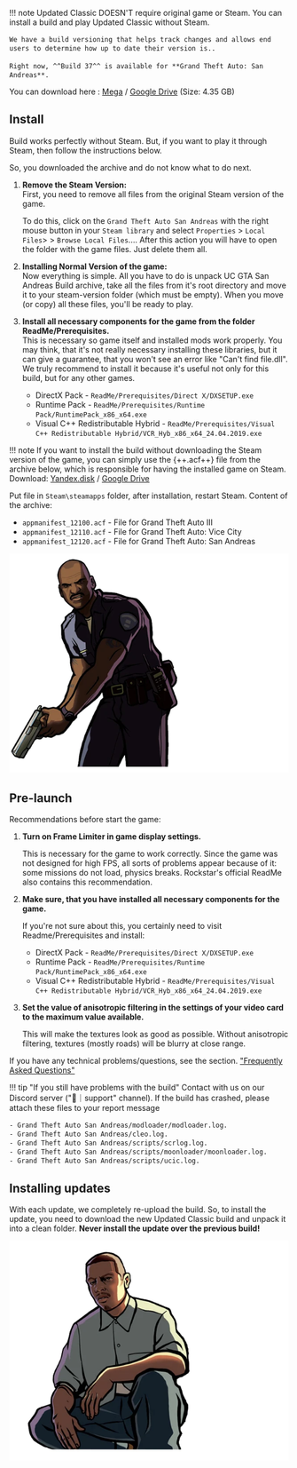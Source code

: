 !!! note
    Updated Classic DOESN'T require original game or Steam. You can install a build and play Updated Classic without Steam.

    We have a build versioning that helps track changes and allows end users to determine how up to date their version is.. 
    
    Right now, ^^Build 37^^ is available for **Grand Theft Auto: San Andreas**.

You can download here : [Mega](https://mega.nz/folder/ao4ByTRa#tHdTLWa6hiUn-FzcmfqdEA/file/HgpS2R7I) / [Google Drive](https://drive.google.com/file/d/1VXUx8s9jtGU0roCH0-iswWb8IK9K1VQI/view) (Size: 4.35 GB)

## Install
Build works perfectly without Steam. But, if you want to play it through Steam, then follow the instructions below.    

So, you downloaded the archive and do not know what to do next.

1. **Remove the Steam Version:**  
    First, you need to remove all files from the original Steam version of the game. 

    To do this, click on the `Grand Theft Auto San Andreas` with the right mouse button in your `Steam library` and select `Properties` > `Local Files`> > `Browse Local Files`.... After this action you will have to open the folder with the game files. Just delete them all.

2. **Installing Normal Version of the game:**  
Now everything is simple. All you have to do is unpack UC GTA San Andreas Build archive, take all the files from it's root directory and move it to your steam-version folder (which must be empty). When you move (or copy) all these files, you'll be ready to play.

3. **Install all necessary components for the game from the folder ReadMe/Prerequisites.**  
This is necessary so game itself and installed mods work properly. You may think, that it's not really necessary installing these libraries, but it can give a guarantee, that you won't see an error like "Can't find file.dll". We truly recommend to install it because it's useful not only for this build, but for any other games.

    - DirectX Pack - `ReadMe/Prerequisites/Direct X/DXSETUP.exe`
    - Runtime Pack - `ReadMe/Prerequisites/Runtime Pack/RuntimePack_x86_x64.exe`
    - Visual C++ Redistributable Hybrid - `ReadMe/Prerequisites/Visual C++ Redistributable Hybrid/VCR_Hyb_x86_x64_24.04.2019.exe`

!!! note
    If you want to install the build without downloading the Steam version of the game, you can simply use the {++.acf++} file from the archive below, which is responsible for having the installed game on Steam.
Download:
[Yandex.disk](https://yadi.sk/d/cmUtWcZrMXOWWg) / [Google Drive](https://drive.google.com/file/d/1PIGmoXOuI6EXkFPmktnnszwqQ_oGxwY7)

Put file in `Steam\steamapps` folder, after installation, restart Steam.
Content of the archive:

- `appmanifest_12100.acf` - File for Grand Theft Auto III
- `appmanifest_12110.acf` - File for Grand Theft Auto: Vice City
- `appmanifest_12120.acf` - File for Grand Theft Auto: San Andreas

![alt](../../assets/gtasa/char_0009.webp)

## Pre-launch 

Recommendations before start the game:

1. **Turn on Frame Limiter in game display settings.**

    This is necessary for the game to work correctly. Since the game was not designed for high FPS, all sorts of problems appear because of it: some missions do not load, physics breaks.
    Rockstar's official ReadMe also contains this recommendation.

2. **Make sure, that you have installed all necessary components for the game.**

    If you're not sure about this, you certainly need to visit Readme/Prerequisites and install:

    - DirectX Pack - `ReadMe/Prerequisites/Direct X/DXSETUP.exe`
    - Runtime Pack - `ReadMe/Prerequisites/Runtime Pack/RuntimePack_x86_x64.exe`
    - Visual C++ Redistributable Hybrid - `ReadMe/Prerequisites/Visual C++ Redistributable Hybrid/VCR_Hyb_x86_x64_24.04.2019.exe`

3. **Set the value of anisotropic filtering in the settings of your video card to the maximum value available.**

    This will make the textures look as good as possible. Without anisotropic filtering, textures (mostly roads) will be blurry at close range.

If you have any technical problems/questions, see the  section. ["Frequently Asked Questions"](../gtavc/faq.md)

!!! tip "If you still have problems with the build" 
    Contact with us on our Discord server ("🔨｜support" channel). If the build has crashed, please attach these files to your report message
    
    - Grand Theft Auto San Andreas/modloader/modloader.log.
    - Grand Theft Auto San Andreas/cleo.log.
    - Grand Theft Auto San Andreas/scripts/scrlog.log.
    - Grand Theft Auto San Andreas/scripts/moonloader/moonloader.log.
    - Grand Theft Auto San Andreas/scripts/ucic.log.

## Installing updates
With each update, we completely re-upload the build. So, to install the update, you need to download the new Updated Classic build and unpack it into a clean folder.
**Never install the update over the previous build!**

![alt](../../assets/gtasa/char_0006.webp)